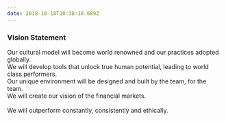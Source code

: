 ```yaml
---
date: 2018-10-18T20:38:18.689Z
---
```

### Vision Statement

Our cultural model will become world renowned and our practices adopted globally. <br/>
We will develop tools that unlock true human potential, leading to world class performers. <br/> Our unique environment will be designed and built by the team, for the team. <br/>                 We will create our vision of the financial markets. <br/>    
We will outperform constantly, consistently and ethically.
